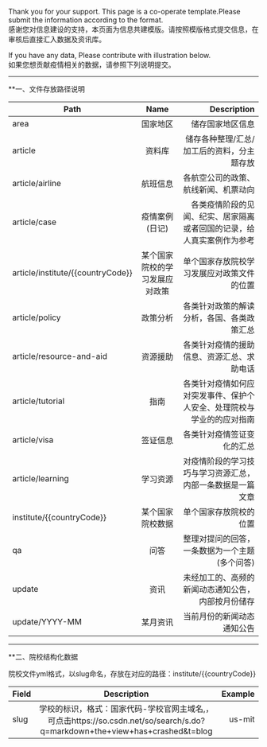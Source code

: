 Thank you for your support. This page is a co-operate template.Please submit the information according to the format.   
感谢您对信息建设的支持，本页面为信息共建模版。请按照模版格式提交信息，在审核后直接汇入数据及资讯库。

If you have any data, Please contribute with illustration below.  
如果您想贡献疫情相关的数据，请参照下列说明提交。

***

**一、文件存放路径说明

| Path     | Name         | Description  |
| ------------- |:-------------:| -----:|
| area     | 国家地区 | 储存国家地区信息 |
| article      | 资料库  |  储存各种整理/汇总/加工后的资料，分主题存放 |
| article/airline     | 航班信息  |  各航空公司的政策、航线新闻、机票动向 |
| article/case  | 疫情案例(日记)  |  各类疫情阶段的见闻、纪实、居家隔离或者回国的记录，给人真实案例作为参考 |
| article/institute/{{countryCode}} | 某个国家院校的学习发展应对政策  |  单个国家存放院校学习发展应对政策文件的位置 |
| article/policy  | 政策分析  |  各类针对政策的解读分析，各国、各类政策汇总 |
| article/resource-and-aid  | 资源援助  |  各类针对疫情的援助信息、资源汇总、求助电话 |
| article/tutorial | 指南 |  各类针对疫情如何应对突发事件、保护个人安全、处理院校与学业的的应对指南 |
| article/visa| 签证信息 |  各类针对疫情签证变化的汇总 |
| article/learning|   学习资源 |  对疫情阶段的学习技巧与学习资源汇总，内部一条数据是一篇文章 |
| institute/{{countryCode}} | 某个国家院校数据    |   单个国家存放院校的位置 |
| qa | 问答   |  整理对提问的回答，一条数据为一个主题(多个问答)|
| update | 资讯   |  未经加工的、高频的新闻动态通知公告，内部按月份储存 |
| update/YYYY-MM | 某月资讯   |  当前月份的新闻动态通知公告 |

***

**二、院校结构化数据

院校文件yml格式，以slug命名，存放在对应的路径：institute/{{countryCode}}  

| Field     | Description         | Example  |
| ------------- |:-------------:| -----:|
| slug     | 学校的标识，格式：国家代码-学校官网主域名,，可点击https://so.csdn.net/so/search/s.do?q=markdown+the+view+has+crashed&t=blog| us-mit |

